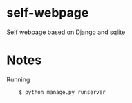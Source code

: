 # self-webpage
Self webpage based on Django and sqlite


# Notes
Running 
```
    $ python manage.py runserver
```
